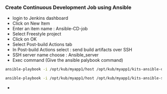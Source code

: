 ### Create Continuous Development Job using Ansible 
* login to Jenkins dashboard
* Click on New Item 
* Enter an item name : Ansible-CD-job
* Select Freestyle project
* Click on OK
* Select Post-build Actions tab
* In Post-build Actions select : send build artifacts over SSH
* SSH server name choose : Ansible_server
* Exec command (Give the ansible palybook command)
``` bash
ansible-playbook -i /opt/kub/myapp1/host /opt/kub/myapp1/kits-ansible-deploy.yml;

ansible-playbook -i /opt/kub/myapp1/host /opt/kub/myapp1/kits-ansible-service.yml;
```
* 

